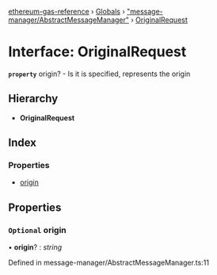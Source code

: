 [ethereum-gas-reference](../README.md) › [Globals](../globals.md) › ["message-manager/AbstractMessageManager"](../modules/_message_manager_abstractmessagemanager_.md) › [OriginalRequest](_message_manager_abstractmessagemanager_.originalrequest.md)

# Interface: OriginalRequest

**`property`** origin? - Is it is specified, represents the origin

## Hierarchy

* **OriginalRequest**

## Index

### Properties

* [origin](_message_manager_abstractmessagemanager_.originalrequest.md#optional-origin)

## Properties

### `Optional` origin

• **origin**? : *string*

Defined in message-manager/AbstractMessageManager.ts:11
